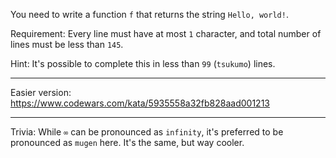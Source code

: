 <p>You need to write a function <code>f</code> that returns the string <code>Hello, world!</code>.</p>
<p>Requirement: Every line must have at most <code>1</code> character, and total number of lines must be less than <code>145</code>.</p>
<p>Hint:  It's possible to complete this in less than <code>99</code> (<code>tsukumo</code>) lines.</p>
<hr>
<p>Easier version: <a href="https://www.codewars.com/kata/5935558a32fb828aad001213" data-turbolinks="false" target="_blank">https://www.codewars.com/kata/5935558a32fb828aad001213</a></p>
<hr>
<p>Trivia: While <code>∞</code> can be pronounced as <code>infinity</code>, it's preferred to be pronounced as <code>mugen</code> here. It's the same, but way cooler.</p>
